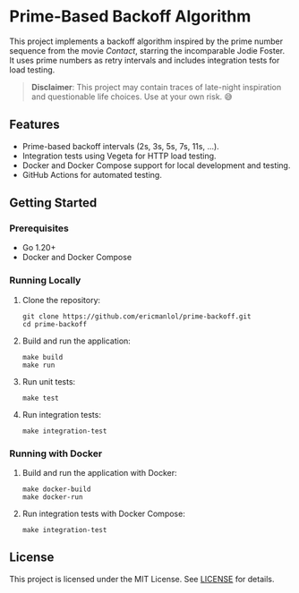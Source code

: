 # Prime-Based Backoff Algorithm

This project implements a backoff algorithm inspired by the prime number sequence from the movie *Contact*, starring the incomparable Jodie Foster. It uses prime numbers as retry intervals and includes integration tests for load testing.

> **Disclaimer**: This project may contain traces of late-night inspiration and questionable life choices. Use at your own risk. 😅

## Features

- Prime-based backoff intervals (2s, 3s, 5s, 7s, 11s, ...).
- Integration tests using Vegeta for HTTP load testing.
- Docker and Docker Compose support for local development and testing.
- GitHub Actions for automated testing.

## Getting Started

### Prerequisites

- Go 1.20+
- Docker and Docker Compose

### Running Locally

1. Clone the repository:
   ```
   git clone https://github.com/ericmanlol/prime-backoff.git
   cd prime-backoff
   ```

2. Build and run the application:
   ```
   make build
   make run
   ```

3. Run unit tests:
   ```
   make test
   ```

4. Run integration tests:
   ```
   make integration-test
   ```

### Running with Docker

1. Build and run the application with Docker:
   ```
   make docker-build
   make docker-run
   ```

2. Run integration tests with Docker Compose:
   ```
   make integration-test
   ```

## License

This project is licensed under the MIT License. See [LICENSE](LICENSE) for details.
